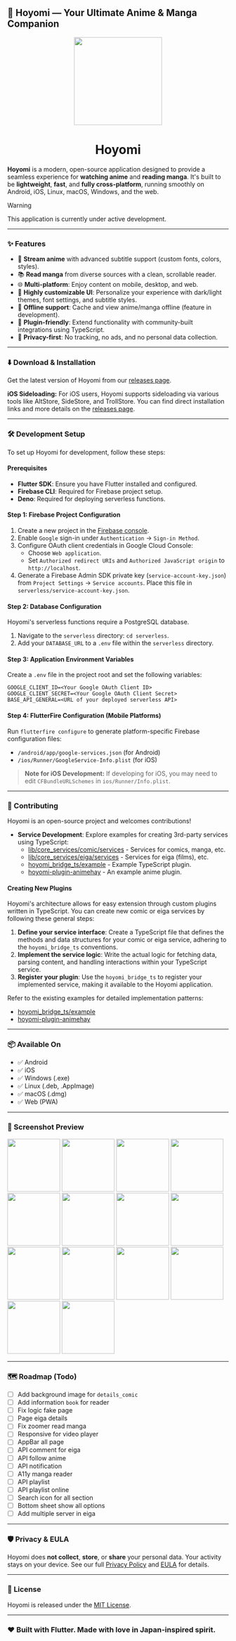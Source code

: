 ## 📱 Hoyomi — Your Ultimate Anime & Manga Companion

<p align="center">
 <img width=200px height=200px src="https://github.com/user-attachments/assets/93daccd8-7ad3-408e-b184-178738219430"/>
</p>

<h1 align="center"> Hoyomi </h1>

**Hoyomi** is a modern, open-source application designed to provide a seamless experience for **watching anime** and **reading manga**. It's built to be **lightweight**, **fast**, and **fully cross-platform**, running smoothly on Android, iOS, Linux, macOS, Windows, and the web.

> [!WARNING]
> This application is currently under active development.

---

### ✨ Features

- 🎥 **Stream anime** with advanced subtitle support (custom fonts, colors, styles).
- 📚 **Read manga** from diverse sources with a clean, scrollable reader.
- 🌐 **Multi-platform**: Enjoy content on mobile, desktop, and web.
- 🎨 **Highly customizable UI**: Personalize your experience with dark/light themes, font settings, and subtitle styles.
- 💬 **Offline support**: Cache and view anime/manga offline (feature in development).
- 🧩 **Plugin-friendly**: Extend functionality with community-built integrations using TypeScript.
- 🔐 **Privacy-first**: No tracking, no ads, and no personal data collection.

---

### ⬇️ Download & Installation

Get the latest version of Hoyomi from our [releases page](https://github.com/tachibana-shin/hoyomi/releases).

**iOS Sideloading:**
For iOS users, Hoyomi supports sideloading via various tools like AltStore, SideStore, and TrollStore. You can find direct installation links and more details on the [releases page](https://github.com/tachibana-shin/hoyomi/releases).

---

### 🛠️ Development Setup

To set up Hoyomi for development, follow these steps:

#### Prerequisites

-   **Flutter SDK**: Ensure you have Flutter installed and configured.
-   **Firebase CLI**: Required for Firebase project setup.
-   **Deno**: Required for deploying serverless functions.

#### Step 1: Firebase Project Configuration

1.  Create a new project in the [Firebase console](https://console.firebase.google.com/).
2.  Enable `Google` sign-in under `Authentication` -> `Sign-in Method`.
3.  Configure OAuth client credentials in Google Cloud Console:
    *   Choose `Web application`.
    *   Set `Authorized redirect URIs` and `Authorized JavaScript origin` to `http://localhost`.
4.  Generate a Firebase Admin SDK private key (`service-account-key.json`) from `Project Settings` -> `Service accounts`. Place this file in `serverless/service-account-key.json`.

#### Step 2: Database Configuration

Hoyomi's serverless functions require a PostgreSQL database.
1.  Navigate to the `serverless` directory: `cd serverless`.
2.  Add your `DATABASE_URL` to a `.env` file within the `serverless` directory.

#### Step 3: Application Environment Variables

Create a `.env` file in the project root and set the following variables:

```env
GOOGLE_CLIENT_ID=<Your Google OAuth Client ID>
GOOGLE_CLIENT_SECRET=<Your Google OAuth Client Secret>
BASE_API_GENERAL=<URL of your deployed serverless API>
```

#### Step 4: FlutterFire Configuration (Mobile Platforms)

Run `flutterfire configure` to generate platform-specific Firebase configuration files:
-   `/android/app/google-services.json` (for Android)
-   `/ios/Runner/GoogleService-Info.plist` (for iOS)

> **Note for iOS Development:** If developing for iOS, you may need to edit `CFBundleURLSchemes` in `ios/Runner/Info.plist`.

---

### 🤝 Contributing

Hoyomi is an open-source project and welcomes contributions!
-   **Service Development**: Explore examples for creating 3rd-party services using TypeScript:
    -   [lib/core_services/comic/services](lib/core_services/comic/services) - Services for comics, manga, etc.
    -   [lib/core_services/eiga/services](lib/core_services/eiga/services) - Services for eiga (films), etc.
    -   [hoyomi_bridge_ts/example](./hoyomi_bridge_ts/example) - Example TypeScript plugin.
    -   [hoyomi-plugin-animehay](https://github.com/tachibana-shin/hoyomi-plugin-animhay) - An example anime plugin.

#### Creating New Plugins

Hoyomi's architecture allows for easy extension through custom plugins written in TypeScript. You can create new comic or eiga services by following these general steps:

1.  **Define your service interface**: Create a TypeScript file that defines the methods and data structures for your comic or eiga service, adhering to the `hoyomi_bridge_ts` conventions.
2.  **Implement the service logic**: Write the actual logic for fetching data, parsing content, and handling interactions within your TypeScript service.
3.  **Register your plugin**: Use the `hoyomi_bridge_ts` to register your implemented service, making it available to the Hoyomi application.

Refer to the existing examples for detailed implementation patterns:
-   [hoyomi_bridge_ts/example](./hoyomi_bridge_ts/example)
-   [hoyomi-plugin-animehay](https://github.com/tachibana-shin/hoyomi-plugin-animhay)

---

### 📦 Available On

-   ✅ Android
-   ✅ iOS
-   ✅ Windows (.exe)
-   ✅ Linux (.deb, .AppImage)
-   ✅ macOS (.dmg)
-   ✅ Web (PWA)

---

### 📸 Screenshot Preview

<img src="https://github.com/user-attachments/assets/bc0df2fb-91d7-4a49-bfcc-23c576fc9c61" width="120px">
<img src="https://github.com/user-attachments/assets/31e19481-b8c2-423c-be62-1e7322605c50" width="120px">
<img src="https://github.com/user-attachments/assets/3a91eac8-fa1f-403e-b3af-1ba2a83b4ff5" width="120px">
<img src="https://github.com/user-attachments/assets/f2c8a6f5-b510-4376-920e-cab94a921ad6" width="120px">
<img src="https://github.com/user-attachments/assets/c49ce47d-bd98-438b-b166-7680606ee400" width="120px">
<img src="https://github.com/user-attachments/assets/9a8e5175-b07f-4c7a-8624-ac1c6bf1237b" width="120px">
<img src="https://github.com/user-attachments/assets/f9af1188-c57f-4131-a60f-e66c0e3d25e1" width="120px">
<img src="https://github.com/user-attachments/assets/b3f0162f-1c20-4d1f-95c1-e7998cdeb89a" width="120px">
<img src="https://github.com/user-attachments/assets/3c281173-e317-4d4d-98c6-8b18b8a6b438" width="120px">
<img src="https://github.com/user-attachments/assets/0e62df4b-984d-4b27-a22c-ca98a37cedee" width="120px">
<img src="https://github.com/user-attachments/assets/d38e708b-d2f9-4379-a9cd-8de985100f7a" width="120px">
<img src="https://github.com/user-attachments/assets/00c394f7-13ae-4bdb-9119-21e0d78770b7" width="120px">
<img src="https://github.com/user-attachments/assets/d0b7c834-797f-41c1-b253-8cfe753429eb" width="120px">
<img src="https://github.com/user-attachments/assets/0fc95982-e8c8-4dd2-8c58-9c5069152075" width="120px">

---

### 🗺️ Roadmap (Todo)

-   [ ] Add background image for `details_comic`
-   [ ] Add information `book` for reader
-   [ ] Fix logic fake page
-   [ ] Page eiga details
-   [ ] Fix zoomer read manga
-   [ ] Responsive for video player
-   [ ] AppBar all page
-   [ ] API comment for eiga
-   [ ] API follow anime
-   [ ] API notification
-   [ ] A11y manga reader
-   [ ] API playlist
-   [ ] API playlist online
-   [ ] Search icon for all section
-   [ ] Bottom sheet show all options
-   [ ] Add multiple server in eiga

---

### 🛡️ Privacy & EULA

Hoyomi does **not collect**, **store**, or **share** your personal data. Your activity stays on your device. See our full [Privacy Policy](https://github.com/tachibana-shin/hoyomi/blob/main/privacy-policy.md) and [EULA](https://github.com/tachibana-shin/hoyomi/blob/main/EULA.md) for details.

---

### 📄 License

Hoyomi is released under the [MIT License](LICENSE).

---

### ❤️ Built with Flutter. Made with love in Japan-inspired spirit.